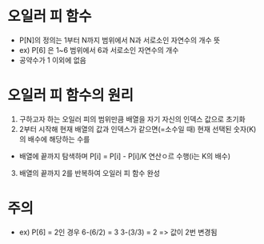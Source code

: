 # 오일러 피 함수
- P[N]의 정의는 1부터 N까지 범위에서 N과 서로소인 자연수의 개수 뜻
- ex) P[6] 은 1~6 범위에서 6과 서로소인 자연수의 개수
- 공약수가 1 이외에 없음

# 오일러 피 함수의 원리
1. 구하고자 하는 오일러 피의 범위만큼 배열을 자기 자신의 인덱스 값으로 초기화
2. 2부터 시작해 현재 배열의 값과 인덱스가 같으면(=소수일 때) 현재 선택된 숫자(K)의 배수에 해당하는 수를 
- 배열에 끝까지 탐색하며 P[i] = P[i] - P[i]/K 연산ㅇ르 수행(i는 K의 배수)
3. 배열의 끝까지 2를 반복하여 오일러 피 함수 완성

# 주의
- ex) P[6] = 2인 경우 6-(6/2) = 3  3-(3/3) = 2 => 값이 2번 변경됨